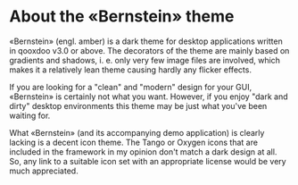 # About the «Bernstein» theme

«Bernstein» (engl. amber) is a dark theme for desktop applications written in qooxdoo v3.0 or above. The decorators of the theme are mainly based on gradients and shadows, i. e. only very few image files are involved, which makes it a relatively lean theme causing hardly any flicker effects.

If you are looking for a "clean" and "modern" design for your GUI, «Bernstein» is certainly not what you want. However, if you enjoy "dark and dirty" desktop environments this theme may be just what you've been waiting for.

What «Bernstein» (and its accompanying demo application) is clearly lacking is a decent icon theme. The Tango or Oxygen icons that are included in the framework in my opinion don't match a dark design at all. So, any link to a suitable icon set with an appropriate license would be very much appreciated.
